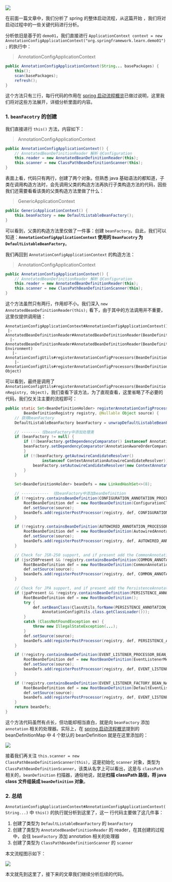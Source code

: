 ![](https://java-tutorial.oss-cn-shanghai.aliyuncs.com/up-07194ddebd25cb2b71ee5e422bf84e8a397.png)

在前面一篇文章中，我们分析了 spring 的整体启动流程，从这篇开始 ，我们将对启动过程中的一些关键代码进行分析。

分析依旧是基于的 `demo01`，我们直接进行 `ApplicationContext context = new AnnotationConfigApplicationContext("org.springframework.learn.demo01");` 的执行中：

> AnnotationConfigApplicationContext

```java
public AnnotationConfigApplicationContext(String... basePackages) {
    this();
    scan(basePackages);
    refresh();
}

```

这个方法只有三行，每行代码的作用在 [spring 启动流程概览](https://my.oschina.net/funcy/blog/4597493 "spring启动流程概览")已做过说明，这里我们将对这些方法展开，详细分析里面的内容。

### 1. `beanFacotry` 的创建

我们直接进行 `this()` 方法，内容如下：

> AnnotationConfigApplicationContext

```java
public AnnotationConfigApplicationContext() {
    // AnnotatedBeanDefinitionReader 解析 @Configuration
    this.reader = new AnnotatedBeanDefinitionReader(this);
    this.scanner = new ClassPathBeanDefinitionScanner(this);
}

```

表面上看，代码只有两行，创建了两个对象。但熟悉 java 基础语法的都知道，子类在调用构造方法时，会先调用父类的构造方法再执行子类构造方法的代码，因些我们还需要看看该类的父类构造方法里做了什么：

> GenericApplicationContext

```java
public GenericApplicationContext() {
    this.beanFactory = new DefaultListableBeanFactory();
}

```

可以看到，父类的构造方法里仅做了一件事：创建 `beanFactory`。自此，我们可以知道：**`AnnotationConfigApplicationContext` 使用的 `BeanFacotry` 为 `DefaultListableBeanFactory`**。

我们再回到 `AnnotationConfigApplicationContext` 的构造方法：

> AnnotationConfigApplicationContext

```java
public AnnotationConfigApplicationContext() {
    // AnnotatedBeanDefinitionReader 解析 @Configuration
    this.reader = new AnnotatedBeanDefinitionReader(this);
    this.scanner = new ClassPathBeanDefinitionScanner(this);
}

```

这个方法虽然只有两行，作用却不小。我们深入 `new AnnotatedBeanDefinitionReader(this);` 看下，由于其中的方法调用并不重要，这里仅提供调用链：

```
AnnotationConfigApplicationContext#AnnotationConfigApplicationContext()
 |-AnnotatedBeanDefinitionReader#AnnotatedBeanDefinitionReader(BeanDefinitionRegistry)
  |-AnnotatedBeanDefinitionReader#AnnotatedBeanDefinitionReader(BeanDefinitionRegistry, Environment)
   |-AnnotationConfigUtils#registerAnnotationConfigProcessors(BeanDefinitionRegistry)
    |-AnnotationConfigUtils#registerAnnotationConfigProcessors(BeanDefinitionRegistry, Object)

```

可以看到，最终是调用了 `AnnotationConfigUtils#registerAnnotationConfigProcessors(BeanDefinitionRegistry, Object)`，我们查看下该方法，为了直观查看，这里省略了不必要的代码，我们仅关注主要的流程即可：

```java
public static Set<BeanDefinitionHolder> registerAnnotationConfigProcessors(
        BeanDefinitionRegistry registry, @Nullable Object source) {
    // 获得beanFactory
    DefaultListableBeanFactory beanFactory = unwrapDefaultListableBeanFactory(registry);

    // -------- 往beanFactory中添加处理类
    if (beanFactory != null) {
        if (!(beanFactory.getDependencyComparator() instanceof AnnotationAwareOrderComparator)) {
        beanFactory.setDependencyComparator(AnnotationAwareOrderComparator.INSTANCE);
        }
        if (!(beanFactory.getAutowireCandidateResolver() 
                instanceof ContextAnnotationAutowireCandidateResolver)) {
            beanFactory.setAutowireCandidateResolver(new ContextAnnotationAutowireCandidateResolver());
        }
    }

    Set<BeanDefinitionHolder> beanDefs = new LinkedHashSet<>(8);

    // ------------  往beanFactory中添加beanDefinition
    if (!registry.containsBeanDefinition(CONFIGURATION_ANNOTATION_PROCESSOR_BEAN_NAME)) {
        RootBeanDefinition def = new RootBeanDefinition(ConfigurationClassPostProcessor.class);
        def.setSource(source);
        beanDefs.add(registerPostProcessor(registry, def, CONFIGURATION_ANNOTATION_PROCESSOR_BEAN_NAME));
    }

    if (!registry.containsBeanDefinition(AUTOWIRED_ANNOTATION_PROCESSOR_BEAN_NAME)) {
        RootBeanDefinition def = new RootBeanDefinition(AutowiredAnnotationBeanPostProcessor.class);
        def.setSource(source);
        beanDefs.add(registerPostProcessor(registry, def, AUTOWIRED_ANNOTATION_PROCESSOR_BEAN_NAME));
    }

    // Check for JSR-250 support, and if present add the CommonAnnotationBeanPostProcessor.
    if (jsr250Present && !registry.containsBeanDefinition(COMMON_ANNOTATION_PROCESSOR_BEAN_NAME)) {
        RootBeanDefinition def = new RootBeanDefinition(CommonAnnotationBeanPostProcessor.class);
        def.setSource(source);
        beanDefs.add(registerPostProcessor(registry, def, COMMON_ANNOTATION_PROCESSOR_BEAN_NAME));
    }

    // Check for JPA support, and if present add the PersistenceAnnotationBeanPostProcessor.
    if (jpaPresent && !registry.containsBeanDefinition(PERSISTENCE_ANNOTATION_PROCESSOR_BEAN_NAME)) {
        RootBeanDefinition def = new RootBeanDefinition();
        try {
            def.setBeanClass(ClassUtils.forName(PERSISTENCE_ANNOTATION_PROCESSOR_CLASS_NAME,
                AnnotationConfigUtils.class.getClassLoader()));
        }
        catch (ClassNotFoundException ex) {
            throw new IllegalStateException(...);
        }
        def.setSource(source);
        beanDefs.add(registerPostProcessor(registry, def, PERSISTENCE_ANNOTATION_PROCESSOR_BEAN_NAME));
    }

    if (!registry.containsBeanDefinition(EVENT_LISTENER_PROCESSOR_BEAN_NAME)) {
        RootBeanDefinition def = new RootBeanDefinition(EventListenerMethodProcessor.class);
        def.setSource(source);
        beanDefs.add(registerPostProcessor(registry, def, EVENT_LISTENER_PROCESSOR_BEAN_NAME));
    }

    if (!registry.containsBeanDefinition(EVENT_LISTENER_FACTORY_BEAN_NAME)) {
        RootBeanDefinition def = new RootBeanDefinition(DefaultEventListenerFactory.class);
        def.setSource(source);
        beanDefs.add(registerPostProcessor(registry, def, EVENT_LISTENER_FACTORY_BEAN_NAME));
    }
    return beanDefs;
}

```

这个方法代码虽然有点长，但功能却相当直白，就是向 `beanFactory` 添加 `annotation` 相关的处理器。实际上，在 [spring 启动流程概览](https://my.oschina.net/funcy/blog/4597493 "spring启动流程概览")提到的 beanDefinitionMap 中 4 个默认的 beanDefinition 就是在这里添加的：

![](https://java-tutorial.oss-cn-shanghai.aliyuncs.com/up-a490052bdc1379ef24a7754c65584214c1c.png)

接着我们再关注 `this.scanner = new ClassPathBeanDefinitionScanner(this)`，这是初始化 `scanner` 对象，类型为 `ClassPathBeanDefinitionScanner`，该类从名字上可以看出，这是与 `classPath` 相关的，`beanDefinition` 扫描器，通俗地说，就是**扫描 classPath 路径，将 java class 文件组装成 `beanDefinition` 对象**。

### 2\. 总结

`AnnotationConfigApplicationContext#AnnotationConfigApplicationContext(String...)` 中 `this()` 的执行就分析到这里了，这一 行代码主要做了这几件事：

1.  创建了类型为 `DefaultListableBeanFactory` 的 `beanFactory`
2.  创建了类型为 `AnnotatedBeanDefinitionReader` 的 reader，在其创建的过程中，会往 `beanFactory` 添加 annotation 相关的处理器
3.  创建了类型为 `ClassPathBeanDefinitionScanner` 的 `scanner`

本文流程图示如下：

![](https://java-tutorial.oss-cn-shanghai.aliyuncs.com/up-b7a7a01b4d38769419a0e25e8f60037cbb5.png)

本文就先到这里了，接下来的文章我们继续分析后续的代码。